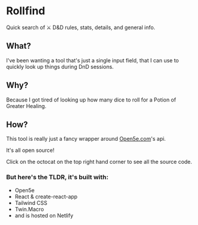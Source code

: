 # Rollfind

Quick search of ⚔️ D&amp;D rules, stats, details, and general info.

## What?

I've been wanting a tool that's just a single input field, that I can use to quickly look up things during DnD sessions.

## Why?

Because I got tired of looking up how many dice to roll for a Potion of Greater Healing.

## How?

This tool is really just a fancy wrapper around [Open5e.com](https://www.open5e.com)'s api.

It's all open source!

Click on the octocat on the top right hand corner to see all the
source code.

### But here's the TLDR, it's built with:

- Open5e
- React & create-react-app
- Tailwind CSS
- Twin.Macro
- and is hosted on Netlify

